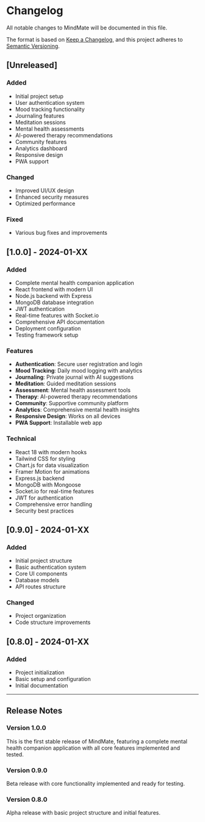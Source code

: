 # Changelog

All notable changes to MindMate will be documented in this file.

The format is based on [Keep a Changelog](https://keepachangelog.com/en/1.0.0/),
and this project adheres to [Semantic Versioning](https://semver.org/spec/v2.0.0.html).

## [Unreleased]

### Added
- Initial project setup
- User authentication system
- Mood tracking functionality
- Journaling features
- Meditation sessions
- Mental health assessments
- AI-powered therapy recommendations
- Community features
- Analytics dashboard
- Responsive design
- PWA support

### Changed
- Improved UI/UX design
- Enhanced security measures
- Optimized performance

### Fixed
- Various bug fixes and improvements

## [1.0.0] - 2024-01-XX

### Added
- Complete mental health companion application
- React frontend with modern UI
- Node.js backend with Express
- MongoDB database integration
- JWT authentication
- Real-time features with Socket.io
- Comprehensive API documentation
- Deployment configuration
- Testing framework setup

### Features
- **Authentication**: Secure user registration and login
- **Mood Tracking**: Daily mood logging with analytics
- **Journaling**: Private journal with AI suggestions
- **Meditation**: Guided meditation sessions
- **Assessment**: Mental health assessment tools
- **Therapy**: AI-powered therapy recommendations
- **Community**: Supportive community platform
- **Analytics**: Comprehensive mental health insights
- **Responsive Design**: Works on all devices
- **PWA Support**: Installable web app

### Technical
- React 18 with modern hooks
- Tailwind CSS for styling
- Chart.js for data visualization
- Framer Motion for animations
- Express.js backend
- MongoDB with Mongoose
- Socket.io for real-time features
- JWT for authentication
- Comprehensive error handling
- Security best practices

## [0.9.0] - 2024-01-XX

### Added
- Initial project structure
- Basic authentication system
- Core UI components
- Database models
- API routes structure

### Changed
- Project organization
- Code structure improvements

## [0.8.0] - 2024-01-XX

### Added
- Project initialization
- Basic setup and configuration
- Initial documentation

---

## Release Notes

### Version 1.0.0
This is the first stable release of MindMate, featuring a complete mental health companion application with all core features implemented and tested.

### Version 0.9.0
Beta release with core functionality implemented and ready for testing.

### Version 0.8.0
Alpha release with basic project structure and initial features.
